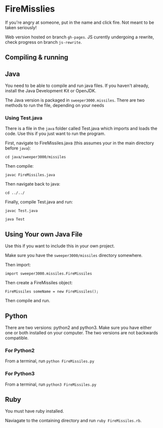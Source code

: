 # FireMisslies
If you're angry at someone, put in the name and click fire. Not meant to be taken seriously!

Web version hosted on branch `gh-pages`. JS curently undergoing a rewrite, check progress on branch `js-rewrite`.
## Compiling & running

## Java
You need to be able to compile and run java files. If you haven't already, install the Java Development Kit or OpenJDK.

The Java version is packaged in `sweeper3000.missiles`. There are two methods to run the file, depending on your needs

### Using Test.java
There is a file in the `java` folder called Test.java which imports and loads the code. Use this if you just want to run the program.

First, navigate to FireMissiles.java (this assumes your in the main directory before `java`):

`cd java/sweeper3000/missiles`

Then compile:

`javac FireMissiles.java`

Then navigate back to java:

`cd ../../`

Finally, compile Test.java and run:

`javac Test.java`

`java Test`

## Using Your own Java File
Use this if you want to include this in your own project.

Make sure you have the `sweeper3000/missiles` directory somewhere.

Then import:

`import sweeper3000.missiles.FireMissiles`

Then create a FireMissiles object:

`FireMissiles someName = new FireMissiles();`

Then compile and run.

## Python
There are two versions: python2 and python3. Make sure you have either one or both installed on your computer. The two versions are not backwards compatible.

### For Python2
From a terminal, run `python FireMissiles.py`

### For Python3
From a terminal, run `python3 FireMissiles.py`

## Ruby
You must have ruby installed.

Naviagate to the containing directory and run `ruby FireMissiles.rb`.
